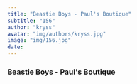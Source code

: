 ```yaml
---
title: "Beastie Boys - Paul's Boutique"
subtitle: "156"
author: "kryss"
avatar: "img/authors/kryss.jpg"
image: "img/156.jpg"
date:
---
```


### Beastie Boys - Paul's Boutique
